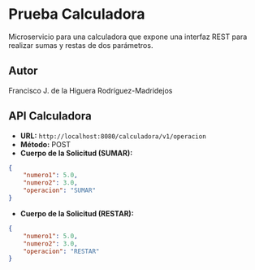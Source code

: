 # Prueba Calculadora

Microservicio para una calculadora que expone una interfaz REST para realizar sumas y restas de dos parámetros.

## Autor

Francisco J. de la Higuera Rodríguez-Madridejos

## API Calculadora

- **URL:** `http://localhost:8080/calculadora/v1/operacion`
- **Método:** POST
- **Cuerpo de la Solicitud (SUMAR):**

```json
{
    "numero1": 5.0,
    "numero2": 3.0,
    "operacion": "SUMAR"
}

```

- **Cuerpo de la Solicitud (RESTAR):**

```json
{
    "numero1": 5.0,
    "numero2": 3.0,
    "operacion": "RESTAR"
}

```



